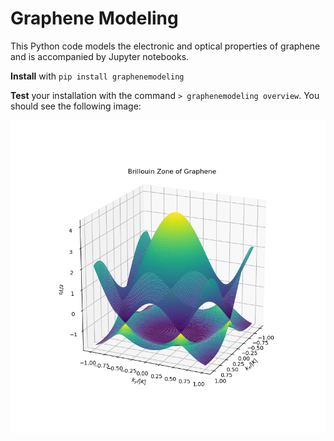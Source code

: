 # Graphene Modeling

This Python code models the electronic and optical properties of graphene and is accompanied by Jupyter notebooks.

**Install** with `pip install graphenemodeling`

**Test** your installation with the command `> graphenemodeling overview`. You should see the following image:

![overview](notebooks\Graphene\images\overview.png)